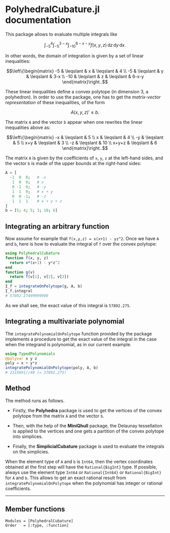# PolyhedralCubature.jl documentation

This package allows to evaluate multiple integrals like

```math
\int_{-5}^4\int_{-5}^{3-x}\int_{-10}^{6-x-y} f(x, y, z)\,\text{d}z\,\text{d}y\,\text{d}x.
```

In other words, the domain of integration is given by a set of linear 
inequalities:

```math
\left\{\begin{matrix} -5  & \leqslant & x & \leqslant & 4 \\ -5  & \leqslant & y & \leqslant & 3-x \\ -10 & \leqslant & z & \leqslant & 6-x-y \end{matrix}\right..
```

These linear inequalities define a convex polytope (in dimension 3, a 
polyhedron). 
In order to use the package, one has to get the *matrix-vector representation* 
of these inequalities, of the form

```math
A {(x,y,z)}' \leqslant b.
```

The matrix ``A`` and the vector ``b`` appear when one rewrites the linear 
inequalities above as:

```math
\left\{\begin{matrix} -x & \leqslant & 5 \\ x & \leqslant & 4 \\ -y & \leqslant & 5 \\ x+y & \leqslant & 3 \\ -z & \leqslant & 10 \\ x+y+z & \leqslant & 6 \end{matrix}\right..
```

The matrix ``A`` is given by the coefficients of ``x``, ``y``, ``z`` at the 
left-hand sides, and the vector ``b`` is made of the upper bounds at the 
right-hand sides:

```julia
A = [
  -1  0  0;   # -x
   1  0  0;   # x
   0 -1  0;   # -y
   1  1  0;   # x + y
   0  0 -1;   # -z
   1  1  1    # x + y + z
]
b = [5; 4; 5; 3; 10; 6]
```


## Integrating an arbitrary function

Now assume for example that ``f(x,y,z) = x(x+1) - yz^2``. Once we have ``A`` 
and ``b``, here is how to evaluate the integral of ``f`` over the convex polytope:

```julia
using PolyhedralCubature
function f(x, y, z)
  return x*(x+1) - y*z^2
end
function g(v)
  return f(v[1], v[2], v[3])
end
I_f = integrateOnPolytope(g, A, b)
I_f.integral
# 57892.27499999998
```

As we shall see, the exact value of this integral is ``57892.275``. 


## Integrating a multivariate polynomial

The `integratePolynomialOnPolytope` function provided by the package implements 
a procedure to get the exact value of the integral in the case when the 
integrand is polynomial, as in our current example.

```julia
using TypedPolynomials
@polyvar x y z
poly = x + y*z
integratePolynomialOnPolytope(poly, A, b)
# 2315691//40 (= 57892.275)
```

## Method

The method runs as follows.

- Firstly, the **Polyhedra** package is used to get the vertices of the convex 
polytope from the matrix ``A`` and the vector ``b``.

- Then, with the help of the **MiniQhull** package, the Delaunay tessellation 
is applied to the vertices and one gets a partition of the convex polytope
into simplices.

- Finally, the **SimplicialCubature** package is used to evaluate the integrals
on the simplicies.

When the element type of `A` and `b` is `Int64`, then the vertex coordinates 
obtained at the first step will have the `Rational{BigInt}` type. If possible, 
always use the element type `Int64` or `Rational{Int64}` or `Rational{BigInt}` 
for `A` and `b`. This allows to get an exact rational result from 
`integratePolynomialOnPolytope` when the polynomial has integer or rational 
coefficients.

___

## Member functions

```@autodocs
Modules = [PolyhedralCubature]
Order   = [:type, :function]
```
